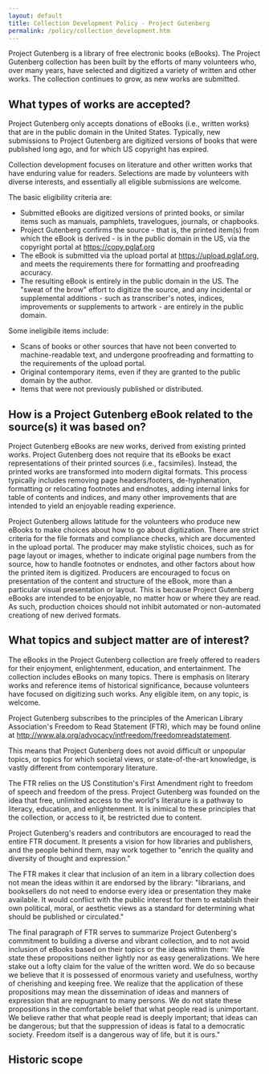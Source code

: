 ```yaml
---
layout: default
title: Collection Development Policy - Project Gutenberg
permalink: /policy/collection_development.htm
---
```


Project Gutenberg is a library of free electronic books (eBooks).
The Project Gutenberg collection has been built by the efforts of many volunteers who, 
over many years, have selected and digitized a variety of written and other works. The
collection continues to grow, as new works are submitted.

## What types of works are accepted?

Project Gutenberg only accepts donations of eBooks (i.e., written works) that are in the public domain
in the United States. Typically, new submissions to Project Gutenberg are digitized versions of
books that were published long ago, and for which US copyright has expired.

Collection development focuses on literature and other written works that have enduring value
for readers. Selections are made by volunteers with diverse interests, and essentially all eligible
submissions are welcome.

The basic eligibility criteria are:
- Submitted eBooks are digitized versions of printed books, or similar items such as manuals,
pamphlets, travelogues, journals, or chapbooks.
- Project Gutenberg confirms the source - that is, the printed item(s) from which the eBook is
derived - is in the public domain in the US, via the copyright portal at https://copy.pglaf.org
- The eBook is submitted via the upload portal at https://upload.pglaf.org, and meets the 
requirements there for formatting and proofreading accuracy.
- The resulting eBook is entirely in the public domain in the US. The "sweat of the brow" effort
to digitize the source, and any incidental or supplemental additions - such as transcriber's notes,
indices, improvements or supplements to artwork - are entirely in the public domain.

Some ineligibile items include:
- Scans of books or other sources that have not been converted to machine-readable text, and
undergone proofreading and formatting to the requirements of the upload portal.
- Original contemporary items, even if they are granted to the public domain by the author.
- Items that were not previously published or distributed.

## How is a Project Gutenberg eBook related to the source(s) it was based on?

Project Gutenberg eBooks are new works, derived from existing printed works. Project Gutenberg does not 
require that its eBooks be exact representations of their printed sources (i.e., facsimiles). Instead,
the printed works are transformed into modern digital formats. This process typically includes
removing page headers/footers, de-hyphenation, formatting or relocating footnotes and endnotes, 
adding internal links for table of contents and indices, and many other improvements that are
intended to yield an enjoyable reading experience.

Project Gutenberg allows latitude for the volunteers who produce new eBooks to make choices about
how to go about digitization. There are strict criteria for the file formats and compliance
checks, which are documented in the upload portal. The producer may make stylistic choices, such
as for page layout or images, whether to indicate original page numbers from the source, how to handle
footnotes or endnotes, and other factors about how the printed item is digitized. Producers are 
encouraged to focus on presentation of the content and structure of the eBook, more than a particular
visual presentation or layout. This is because Project Gutenberg eBooks are intended to be enjoyable, no
matter how or where they are read. As such, production choices should not inhibit automated or
non-automated creationg of new derived formats.

## What topics and subject matter are of interest?

The eBooks in the Project Gutenberg collection are freely offered to readers for their enjoyment, enlightenment,
education, and entertainment. The collection includes eBooks on many topics. There is emphasis on
literary works and reference items of historical significance, because volunteers have focused
on digitizing such works. Any eligible item, on any topic, is welcome.

Project Gutenberg subscribes to the principles of the American Library Association's
Freedom to Read Statement (FTR), which may be found online at http://www.ala.org/advocacy/intfreedom/freedomreadstatement.

This means that Project Gutenberg does not avoid difficult or unpopular topics, or topics 
for which societal views, or state-of-the-art knowledge, is vastly different from contemporary literature.

The FTR relies on the US Constitution's First Amendment right to freedom of speech and freedom of the press. 
Project Gutenberg was founded on the idea that free, unlimited access to the world's literature is a
pathway to literacy, education, and enlightenment. It is inimical to these principles that the collection,
or access to it, be restricted due to content.

Project Gutenberg's readers and contributors are encouraged to read the entire FTR document. It presents
a vision for how libraries and publishers, and the people behind them, may work together to "enrich
the quality and diversity of thought and expression." 

The FTR makes it clear that inclusion of an item in a library collection does not mean the ideas within
it are endorsed by the library: "librarians, and booksellers do not need to endorse every idea or presentation they make available. It would conflict with the public interest for them to establish their own political, moral, or aesthetic views as a standard for determining what should be published or circulated."

The final paragraph of FTR serves to summarize Project Gutenberg's commitment to building a diverse and vibrant
collection, and to not avoid inclusion of eBooks based on their topics or the ideas within them:
"We state these propositions neither lightly nor as easy generalizations. We here stake out a lofty claim for the value of the written word. We do so because we believe that it is possessed of enormous variety and usefulness, worthy of cherishing and keeping free. We realize that the application of these propositions may mean the dissemination of ideas and manners of expression that are repugnant to many persons. We do not state these propositions in the comfortable belief that what people read is unimportant. We believe rather that what people read is deeply important; that ideas can be dangerous; but that the suppression of ideas is fatal to a democratic society. Freedom itself is a dangerous way of life, but it is ours."


## Historic scope
